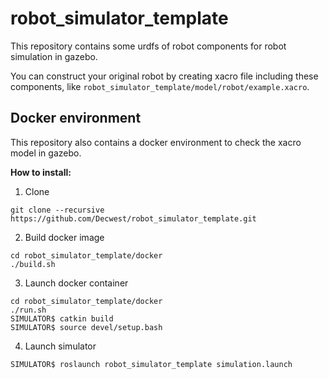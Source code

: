 # robot_simulator_template
This repository contains some urdfs of robot components for robot simulation in gazebo.

You can construct your original robot by creating xacro file including these components, like `robot_simulator_template/model/robot/example.xacro`.

## Docker environment
This repository also contains a docker environment to check the xacro model in gazebo.

**How to install:**

1. Clone
```shell
git clone --recursive https://github.com/Decwest/robot_simulator_template.git
```
2. Build docker image
```shell
cd robot_simulator_template/docker
./build.sh
```
3. Launch docker container
```shell
cd robot_simulator_template/docker
./run.sh
SIMULATOR$ catkin build
SIMULATOR$ source devel/setup.bash
```
4. Launch simulator
```shell
SIMULATOR$ roslaunch robot_simulator_template simulation.launch
```


